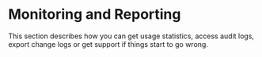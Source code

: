 <!-- loiob8382eec9dc04546b980e69bc839343e -->

# Monitoring and Reporting

This section describes how you can get usage statistics, access audit logs, export change logs or get support if things start to go wrong.

